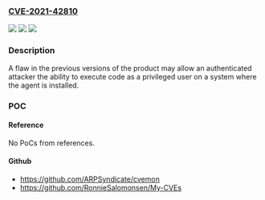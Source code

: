 ### [CVE-2021-42810](https://cve.mitre.org/cgi-bin/cvename.cgi?name=CVE-2021-42810)
![](https://img.shields.io/static/v1?label=Product&message=SafeNet%20Authentication%20Service&color=blue)
![](https://img.shields.io/static/v1?label=Version&message=Remote%20Desktop%20Gateway%3C%202.0.3%20&color=brighgreen)
![](https://img.shields.io/static/v1?label=Vulnerability&message=CWE-336%3A%20Same%20Seed%20in%20Pseudo-Random%20Number%20Generator%20(PRNG)&color=brighgreen)

### Description

A flaw in the previous versions of the product may allow an authenticated attacker the ability to execute code as a privileged user on a system where the agent is installed.

### POC

#### Reference
No PoCs from references.

#### Github
- https://github.com/ARPSyndicate/cvemon
- https://github.com/RonnieSalomonsen/My-CVEs

